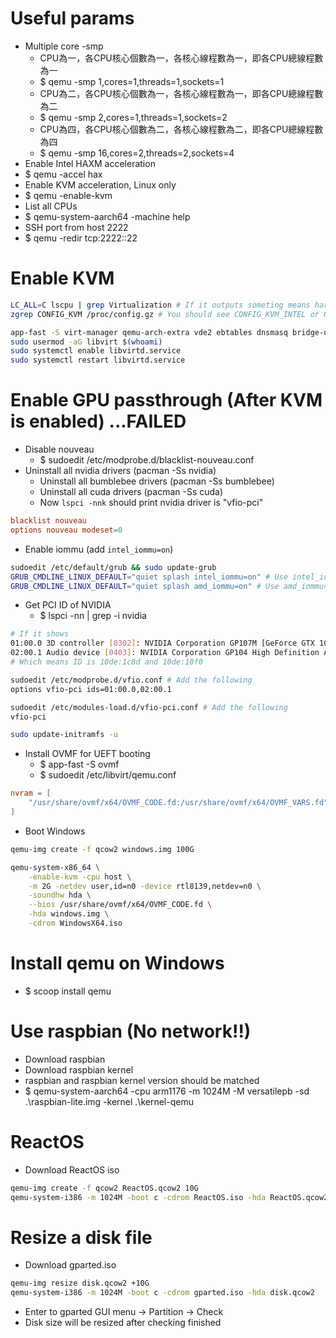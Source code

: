 Useful params
=====
* Multiple core -smp
    * CPU為一，各CPU核心個數為一，各核心線程數為一，即各CPU總線程數為一
    * $ qemu -smp 1,cores=1,threads=1,sockets=1
    * CPU為二，各CPU核心個數為一，各核心線程數為一，即各CPU總線程數為二
    * $ qemu -smp 2,cores=1,threads=1,sockets=2
    * CPU為四，各CPU核心個數為二，各核心線程數為二，即各CPU總線程數為四
    * $ qemu -smp 16,cores=2,threads=2,sockets=4
* Enable Intel HAXM acceleration
* $ qemu -accel hax
* Enable KVM acceleration, Linux only
* $ qemu -enable-kvm
* List all CPUs
* $ qemu-system-aarch64 -machine help
* SSH port from host 2222
* $ qemu -redir tcp:2222::22

Enable KVM
=====
```sh
LC_ALL=C lscpu | grep Virtualization # If it outputs someting means hardware is usable
zgrep CONFIG_KVM /proc/config.gz # You should see CONFIG_KVM_INTEL or CONFIG_KVM_AMD as ‘m’ or ‘y’

app-fast -S virt-manager qemu-arch-extra vde2 ebtables dnsmasq bridge-utils openbsd-netcat --needed
sudo usermod -aG libvirt $(whoami)
sudo systemctl enable libvirtd.service
sudo systemctl restart libvirtd.service
```

Enable GPU passthrough (After KVM is enabled) ...FAILED
=====
* Disable nouveau
    * $ sudoedit /etc/modprobe.d/blacklist-nouveau.conf
* Uninstall all nvidia drivers (pacman -Ss nvidia)
    * Uninstall all bumblebee drivers (pacman -Ss bumblebee)
    * Uninstall all cuda drivers (pacman -Ss cuda)
    * Now `lspci -nnk` should print nvidia driver is "vfio-pci"
```conf
blacklist nouveau
options nouveau modeset=0
```
* Enable iommu (add `intel_iommu=on`)
```sh
sudoedit /etc/default/grub && sudo update-grub
GRUB_CMDLINE_LINUX_DEFAULT="quiet splash intel_iommu=on" # Use intel_iommu=on for intel
GRUB_CMDLINE_LINUX_DEFAULT="quiet splash amd_iommu=on" # Use amd_iommu=on for amd
```
* Get PCI ID of NVIDIA
    * $ lspci -nn | grep -i nvidia
```sh
# If it shows
01:00.0 3D controller [0302]: NVIDIA Corporation GP107M [GeForce GTX 1050 Mobile] [10de:1c8d] (rev ff)
02:00.1 Audio device [0403]: NVIDIA Corporation GP104 High Definition Audio Controller [10de:10f0] (rev a1)
# Which means ID is 10de:1c8d and 10de:10f0

sudoedit /etc/modprobe.d/vfio.conf # Add the following
options vfio-pci ids=01:00.0,02:00.1

sudoedit /etc/modules-load.d/vfio-pci.conf # Add the following
vfio-pci

sudo update-initramfs -u
```
* Install OVMF for UEFT booting
    * $ app-fast -S ovmf
    * $ sudoedit /etc/libvirt/qemu.conf
```conf
nvram = [
    "/usr/share/ovmf/x64/OVMF_CODE.fd:/usr/share/ovmf/x64/OVMF_VARS.fd"
]
```
* Boot Windows
```sh
qemu-img create -f qcow2 windows.img 100G

qemu-system-x86_64 \
    -enable-kvm -cpu host \
    -m 2G -netdev user,id=n0 -device rtl8139,netdev=n0 \
    -soundhw hda \
    --bios /usr/share/ovmf/x64/OVMF_CODE.fd \
    -hda windows.img \
    -cdrom WindowsX64.iso
```

Install qemu on Windows
=====
* $ scoop install qemu

Use raspbian (No network!!)
=====
* Download raspbian [](http://downloads.raspberrypi.org/raspbian_lite/images)
* Download raspbian kernel [](https://github.com/dhruvvyas90/qemu-rpi-kernel)
* raspbian and raspbian kernel version should be matched
* $ qemu-system-aarch64 -cpu arm1176 -m 1024M -M versatilepb -sd .\raspbian-lite.img -kernel .\kernel-qemu

ReactOS
=====
* Download ReactOS iso
```sh
qemu-img create -f qcow2 ReactOS.qcow2 10G
qemu-system-i386 -m 1024M -boot c -cdrom ReactOS.iso -hda ReactOS.qcow2 -localtime -net "nic,model=ne2k_pci" -net user -serial file:ReactOS.log
```

Resize a disk file
=====
* Download gparted.iso
```sh
qemu-img resize disk.qcow2 +10G
qemu-system-i386 -m 1024M -boot c -cdrom gparted.iso -hda disk.qcow2
```
* Enter to gparted GUI menu -> Partition -> Check
* Disk size will be resized after checking finished

